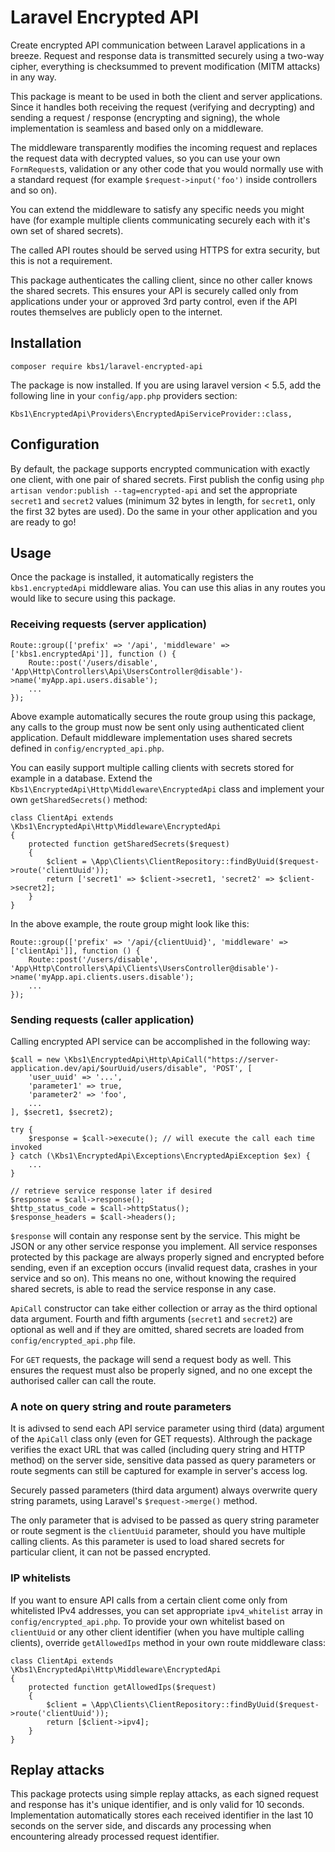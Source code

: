 # Laravel Encrypted API
Create encrypted API communication between Laravel applications in a breeze. Request and response data is transmitted securely using a two-way cipher,
everything is checksummed to prevent modification (MITM attacks) in any way.

This package is meant to be used in both the client and server applications. Since it handles both receiving the request (verifying and decrypting)
and sending a request / response (encrypting and signing), the whole implementation is seamless and based only on a middleware.

The middleware transparently modifies the incoming request and replaces the request data with decrypted values, so you can use your own
`FormRequest`s, validation or any other code that you would normally use with a standard request (for example `$request->input('foo')`
inside controllers and so on).

You can extend the middleware to satisfy any specific needs you might have (for example multiple clients communicating securely each with it's own set
of shared secrets).

The called API routes should be served using HTTPS for extra security, but this is not a requirement.

This package authenticates the calling client, since no other caller knows the shared secrets. This ensures your API is securely called only
from applications under your or approved 3rd party control, even if the API routes themselves are publicly open to the internet.

## Installation
```
composer require kbs1/laravel-encrypted-api
```
The package is now installed. If you are using laravel version &lt; 5.5, add the following line in your `config/app.php` providers section:
```
Kbs1\EncryptedApi\Providers\EncryptedApiServiceProvider::class,
```

## Configuration
By default, the package supports encrypted communication with exactly one client, with one pair of shared secrets. First publish the config using
`php artisan vendor:publish --tag=encrypted-api` and set the appropriate `secret1` and `secret2` values (minimum 32 bytes in length, for `secret1`,
only the first 32 bytes are used).
Do the same in your other application and you are ready to go!

## Usage
Once the package is installed, it automatically registers the `kbs1.encryptedApi` middleware alias.
You can use this alias in any routes you would like to secure using this package.

### Receiving requests (server application)
```
Route::group(['prefix' => '/api', 'middleware' => ['kbs1.encryptedApi']], function () {
	Route::post('/users/disable', 'App\Http\Controllers\Api\UsersController@disable')->name('myApp.api.users.disable');
	...
});
```
Above example automatically secures the route group using this package, any calls to the group must now be sent only using authenticated client application.
Default middleware implementation uses shared secrets defined in `config/encrypted_api.php`.

You can easily support multiple calling clients with secrets stored for example in a database. Extend the
`Kbs1\EncryptedApi\Http\Middleware\EncryptedApi` class and implement your own `getSharedSecrets()` method:
```
class ClientApi extends \Kbs1\EncryptedApi\Http\Middleware\EncryptedApi
{
	protected function getSharedSecrets($request)
	{
		$client = \App\Clients\ClientRepository::findByUuid($request->route('clientUuid'));
		return ['secret1' => $client->secret1, 'secret2' => $client->secret2];
	}
}
```
In the above example, the route group might look like this:
```
Route::group(['prefix' => '/api/{clientUuid}', 'middleware' => ['clientApi']], function () {
	Route::post('/users/disable', 'App\Http\Controllers\Api\Clients\UsersController@disable')->name('myApp.api.clients.users.disable');
	...
});
```

### Sending requests (caller application)
Calling encrypted API service can be accomplished in the following way:
```
$call = new \Kbs1\EncryptedApi\Http\ApiCall("https://server-application.dev/api/$ourUuid/users/disable", 'POST', [
	'user_uuid' => '...',
	'parameter1' => true,
	'parameter2' => 'foo',
	...
], $secret1, $secret2);

try {
	$response = $call->execute(); // will execute the call each time invoked
} catch (\Kbs1\EncryptedApi\Exceptions\EncryptedApiException $ex) {
	...
}

// retrieve service response later if desired
$response = $call->response();
$http_status_code = $call->httpStatus();
$response_headers = $call->headers();
```
`$response` will contain any response sent by the service. This might be JSON or any other service response you implement. All service responses protected
by this package are always properly signed and encrypted before sending, even if an exception occurs (invalid request data, crashes in your service
and so on). This means no one, without knowing the required shared secrets, is able to read the service response in any case.

`ApiCall` constructor can take either collection or array as the third optional data argument.
Fourth and fifth arguments (`secret1` and `secret2`) are optional as well and if they are omitted, shared secrets are loaded
from `config/encrypted_api.php` file.

For `GET` requests, the package will send a request body as well. This ensures the request must also be properly signed, and no one except the authorised
caller can call the route.

### A note on query string and route parameters
It is adivsed to send each API service parameter using third (data) argument of the `ApiCall` class only (even for GET requests).
Althrough the package verifies the exact URL that was called (including query string and HTTP method) on the server side, sensitive data passed as
query parameters or route segments can still be captured for example in server's access log.

Securely passed parameters (third data argument) always overwrite query string paramets, using Laravel's `$request->merge()` method.

The only parameter that is advised to be passed as query string parameter or route segment is the `clientUuid` parameter, should you have multiple calling
clients. As this parameter is used to load shared secrets for particular client, it can not be passed encrypted.

### IP whitelists
If you want to ensure API calls from a certain client come only from whitelisted IPv4 addresses, you can set appropriate `ipv4_whitelist` array in
`config/encrypted_api.php`. To provide your own whitelist based on `clientUuid` or any other client identifier (when you have multiple calling clients),
override `getAllowedIps` method in your own route middleware class:
```
class ClientApi extends \Kbs1\EncryptedApi\Http\Middleware\EncryptedApi
{
	protected function getAllowedIps($request)
	{
		$client = \App\Clients\ClientRepository::findByUuid($request->route('clientUuid'));
		return [$client->ipv4];
	}
}
```

## Replay attacks
This package protects using simple replay attacks, as each signed request and response has it's unique identifier, and is only valid for 10 seconds.
Implementation automatically stores each received identifier in the last 10 seconds on the server side, and discards any processing when encountering
already processed request identifier.
